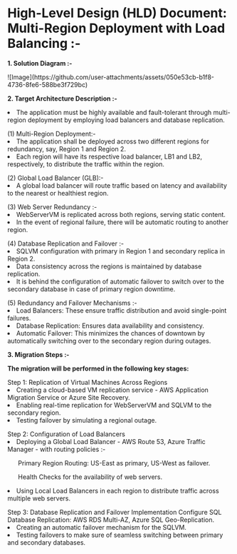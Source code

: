 <h1>High-Level Design (HLD) Document: Multi-Region Deployment with Load Balancing :- </h1>
<b>1. Solution Diagram :-</b>
<p></p>
![Image](https://github.com/user-attachments/assets/050e53cb-b1f8-4736-8fe6-588be3f729bc)

<b>2. Target Architecture Description :-</b>

<li>The application must be highly available and fault-tolerant through multi-region deployment by employing load balancers and database replication.</li>
<p></p>
(1) Multi-Region Deployment:-

<li>The application shall be deployed across two different regions for redundancy, say, Region 1 and Region 2.</li>
<li>Each region will have its respective load balancer, LB1 and LB2, respectively, to distribute the traffic within the region.</li>
<p></p>
(2) Global Load Balancer (GLB):-

<li>A global load balancer will route traffic based on latency and availability to the nearest or healthiest region.</li>
<p></p>
(3) Web Server Redundancy :-

<li>WebServerVM is replicated across both regions, serving static content.</li>
<li>In the event of regional failure, there will be automatic routing to another region.</li>
<p></p>
(4) Database Replication and Failover :-

<li>SQLVM configuration with primary in Region 1 and secondary replica in Region 2.</li>
<li>Data consistency across the regions is maintained by database replication.</li>
<li>It is behind the configuration of automatic failover to switch over to the secondary database in case of primary region downtime.</li>
<p></p>
(5) Redundancy and Failover Mechanisms :-

<li>Load Balancers: These ensure traffic distribution and avoid single-point failures.</li>
<li>Database Replication: Ensures data availability and consistency.</li>
<li>Automatic Failover: This minimizes the chances of downtown by automatically switching over to the secondary region during outages.</li>
<p></p>
<b>3. Migration Steps :-</b>
<p></p>
<b>The migration will be performed in the following key stages:</b>
<p></p>
Step 1: Replication of Virtual Machines Across Regions

<li>Creating a cloud-based VM replication service - AWS Application Migration Service or Azure Site Recovery.</li>
<li>Enabling real-time replication for WebServerVM and SQLVM to the secondary region.</li>
<li>Testing failover by simulating a regional outage.</li>
<p></p>
Step 2: Configuration of Load Balancers

<li>Deploying a Global Load Balancer - AWS Route 53, Azure Traffic Manager - with routing policies :-</li>
	<ul>Primary Region Routing: US-East as primary, US-West as failover.</ul>
	<ul>Health Checks for the availability of web servers.</ul> 
<li>Using Local Load Balancers in each region to distribute traffic across multiple web servers.</li>
<p></p>
Step 3: Database Replication and Failover Implementation Configure SQL Database Replication: AWS RDS Multi-AZ, Azure SQL Geo-Replication. 

<li>Creating an automatic failover mechanism for the SQLVM.</li>
<li>Testing failovers to make sure of seamless switching between primary and secondary databases.</li>
